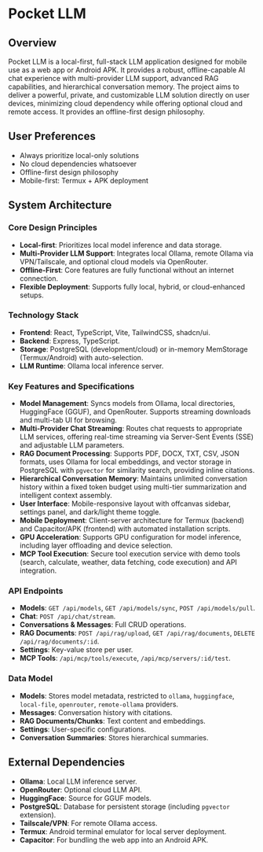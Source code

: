 # Pocket LLM

## Overview
Pocket LLM is a local-first, full-stack LLM application designed for mobile use as a web app or Android APK. It provides a robust, offline-capable AI chat experience with multi-provider LLM support, advanced RAG capabilities, and hierarchical conversation memory. The project aims to deliver a powerful, private, and customizable LLM solution directly on user devices, minimizing cloud dependency while offering optional cloud and remote access. It provides an offline-first design philosophy.

## User Preferences
- Always prioritize local-only solutions
- No cloud dependencies whatsoever
- Offline-first design philosophy
- Mobile-first: Termux + APK deployment

## System Architecture

### Core Design Principles
- **Local-first**: Prioritizes local model inference and data storage.
- **Multi-Provider LLM Support**: Integrates local Ollama, remote Ollama via VPN/Tailscale, and optional cloud models via OpenRouter.
- **Offline-First**: Core features are fully functional without an internet connection.
- **Flexible Deployment**: Supports fully local, hybrid, or cloud-enhanced setups.

### Technology Stack
- **Frontend**: React, TypeScript, Vite, TailwindCSS, shadcn/ui.
- **Backend**: Express, TypeScript.
- **Storage**: PostgreSQL (development/cloud) or in-memory MemStorage (Termux/Android) with auto-selection.
- **LLM Runtime**: Ollama local inference server.

### Key Features and Specifications
- **Model Management**: Syncs models from Ollama, local directories, HuggingFace (GGUF), and OpenRouter. Supports streaming downloads and multi-tab UI for browsing.
- **Multi-Provider Chat Streaming**: Routes chat requests to appropriate LLM services, offering real-time streaming via Server-Sent Events (SSE) and adjustable LLM parameters.
- **RAG Document Processing**: Supports PDF, DOCX, TXT, CSV, JSON formats, uses Ollama for local embeddings, and vector storage in PostgreSQL with `pgvector` for similarity search, providing inline citations.
- **Hierarchical Conversation Memory**: Maintains unlimited conversation history within a fixed token budget using multi-tier summarization and intelligent context assembly.
- **User Interface**: Mobile-responsive layout with offcanvas sidebar, settings panel, and dark/light theme toggle.
- **Mobile Deployment**: Client-server architecture for Termux (backend) and Capacitor/APK (frontend) with automated installation scripts.
- **GPU Acceleration**: Supports GPU configuration for model inference, including layer offloading and device selection.
- **MCP Tool Execution**: Secure tool execution service with demo tools (search, calculate, weather, data fetching, code execution) and API integration.

### API Endpoints
- **Models**: `GET /api/models`, `GET /api/models/sync`, `POST /api/models/pull`.
- **Chat**: `POST /api/chat/stream`.
- **Conversations & Messages**: Full CRUD operations.
- **RAG Documents**: `POST /api/rag/upload`, `GET /api/rag/documents`, `DELETE /api/rag/documents/:id`.
- **Settings**: Key-value store per user.
- **MCP Tools**: `/api/mcp/tools/execute`, `/api/mcp/servers/:id/test`.

### Data Model
- **Models**: Stores model metadata, restricted to `ollama`, `huggingface`, `local-file`, `openrouter`, `remote-ollama` providers.
- **Messages**: Conversation history with citations.
- **RAG Documents/Chunks**: Text content and embeddings.
- **Settings**: User-specific configurations.
- **Conversation Summaries**: Stores hierarchical summaries.

## External Dependencies
- **Ollama**: Local LLM inference server.
- **OpenRouter**: Optional cloud LLM API.
- **HuggingFace**: Source for GGUF models.
- **PostgreSQL**: Database for persistent storage (including `pgvector` extension).
- **Tailscale/VPN**: For remote Ollama access.
- **Termux**: Android terminal emulator for local server deployment.
- **Capacitor**: For bundling the web app into an Android APK.